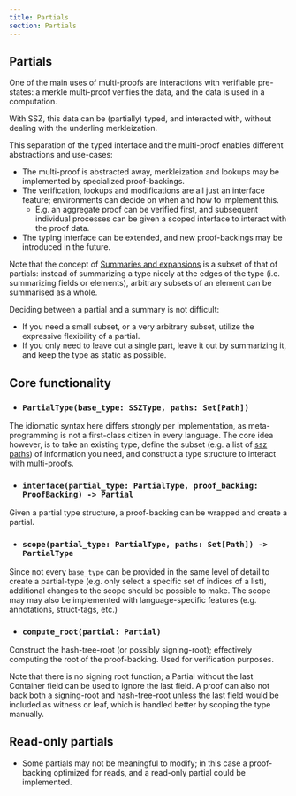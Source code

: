 ```yaml
---
title: Partials
section: Partials
---
```


## Partials

One of the main uses of multi-proofs are interactions with verifiable pre-states: a merkle multi-proof verifies the data, and the data is used in a computation.

With SSZ, this data can be (partially) typed, and interacted with, without dealing with the underling merkleization.

This separation of the typed interface and the multi-proof enables different abstractions and use-cases:

- The multi-proof is abstracted away, merkleization and lookups may be implemented by specialized proof-backings.
- The verification, lookups and modifications are all just an interface feature;
  environments can decide on when and how to implement this.
  - E.g. an aggregate proof can be verified first, and subsequent individual processes can be given a scoped interface to interact with the proof data.
- The typing interface can be extended, and new proof-backings may be introduced in the future.

Note that the concept of [Summaries and expansions](../overview/summaries_expansions.md) is a subset of that of partials:
instead of summarizing a type nicely at the edges of the type (i.e. summarizing fields or elements),
arbitrary subsets of an element can be summarised as a whole.

Deciding between a partial and a summary is not difficult:

- If you need a small subset, or a very arbitrary subset, utilize the expressive flexibility of a partial.
- If you only need to leave out a single part, leave it out by summarizing it, and keep the type as static as possible.

## Core functionality

- ### `PartialType(base_type: SSZType, paths: Set[Path])`

The idiomatic syntax here differs strongly per implementation, as meta-programming is not a first-class citizen in every language.
The core idea however, is to take an existing type, define the subset (e.g. a list of [ssz paths](../overview/paths.md)) of information you need,
and construct a type structure to interact with multi-proofs.

- ### `interface(partial_type: PartialType, proof_backing: ProofBacking) -> Partial`

Given a partial type structure, a proof-backing can be wrapped and create a partial.

- ### `scope(partial_type: PartialType, paths: Set[Path]) -> PartialType`

Since not every `base_type` can be provided in the same level of detail to create a partial-type
(e.g. only select a specific set of indices of a list), additional changes to the scope should be possible to make.
The scope may may also be implemented with language-specific features (e.g. annotations, struct-tags, etc.)

- ### `compute_root(partial: Partial)`

Construct the hash-tree-root (or possibly signing-root); effectively computing the root of the proof-backing. Used for verification purposes.

Note that there is no signing root function; a Partial without the last Container field can be used to ignore the last field.
A proof can also not back both a signing-root and hash-tree-root unless the last field would be included as witness or leaf, which is handled better by scoping the type manually.

## Read-only partials

- Some partials may not be meaningful to modify; in this case a proof-backing optimized for reads, and a read-only partial could be implemented.
